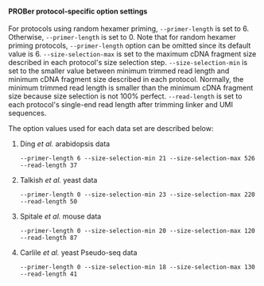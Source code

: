 #### PROBer protocol-specific option settings

For protocols using random hexamer priming, `--primer-length` is set to 6. Otherwise, `--primer-length` is set to 0. Note that for random hexamer priming protocols, `--primer-length` option can be omitted since its default value is 6. `--size-selection-max` is set to the maximum cDNA fragment size described in each protocol's size selection step. `--size-selection-min` is set to the smaller value between minimum trimmed read length and minimum cDNA fragment size described in each protocol. Normally, the minimum trimmed read length is smaller than the minimum cDNA fragment size because size selection is not 100% perfect. `--read-length` is set to each protocol's single-end read length after trimming linker and UMI sequences.

The option values used for each data set are described below:

1. Ding *et al.* arabidopsis data 

    ```
    --primer-length 6 --size-selection-min 21 --size-selection-max 526 --read-length 37
    ```

2. Talkish *et al.* yeast data

    ```
    --primer-length 0 --size-selection-min 23 --size-selection-max 220 --read-length 50
    ```

3. Spitale *et al.* mouse data

    ```
    --primer-length 0 --size-selection-min 20 --size-selection-max 120 --read-length 87
    ```

4. Carlile *et al.* yeast Pseudo-seq data

    ```
    --primer-length 0 --size-selection-min 18 --size-selection-max 130 --read-length 41
    ```
